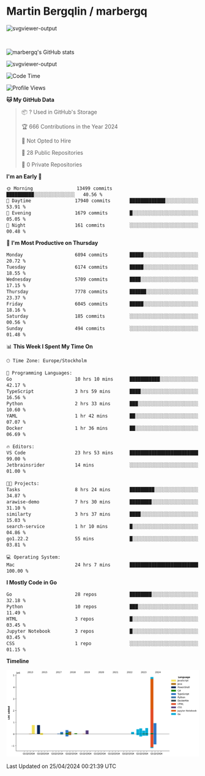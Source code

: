 # Martin Bergqlin / marbergq

![svgviewer-output](https://user-images.githubusercontent.com/2405410/206014777-22d41ecb-c24f-421d-b7d9-bba2cb5bb0de.svg)

<br>

<!--- [![Martin's Week](https://github-readme-stats.vercel.app/api/wakatime?username=marbergq&theme=dark)](https://github.com/anuraghazra/github-readme-stats) -->

![marbergq's GitHub stats](https://github-readme-stats.vercel.app/api?username=marbergq&count_private=true&show_icons=true)

![svgviewer-output](https://wakatime.com/badge/user/3f0a2069-6683-4e19-9a4a-7d21ea815067.svg)

<!--START_SECTION:waka-->
![Code Time](http://img.shields.io/badge/Code%20Time-3%2C978%20hrs%2057%20mins-blue)

![Profile Views](http://img.shields.io/badge/Profile%20Views-0-blue)

**🐱 My GitHub Data** 

> 📦 ? Used in GitHub's Storage 
 > 
> 🏆 666 Contributions in the Year 2024
 > 
> 🚫 Not Opted to Hire
 > 
> 📜 28 Public Repositories 
 > 
> 🔑 0 Private Repositories 
 > 
**I'm an Early 🐤** 

```text
🌞 Morning                13499 commits       ██████████░░░░░░░░░░░░░░░   40.56 % 
🌆 Daytime                17940 commits       █████████████░░░░░░░░░░░░   53.91 % 
🌃 Evening                1679 commits        █░░░░░░░░░░░░░░░░░░░░░░░░   05.05 % 
🌙 Night                  161 commits         ░░░░░░░░░░░░░░░░░░░░░░░░░   00.48 % 
```
📅 **I'm Most Productive on Thursday** 

```text
Monday                   6894 commits        █████░░░░░░░░░░░░░░░░░░░░   20.72 % 
Tuesday                  6174 commits        █████░░░░░░░░░░░░░░░░░░░░   18.55 % 
Wednesday                5709 commits        ████░░░░░░░░░░░░░░░░░░░░░   17.15 % 
Thursday                 7778 commits        ██████░░░░░░░░░░░░░░░░░░░   23.37 % 
Friday                   6045 commits        █████░░░░░░░░░░░░░░░░░░░░   18.16 % 
Saturday                 185 commits         ░░░░░░░░░░░░░░░░░░░░░░░░░   00.56 % 
Sunday                   494 commits         ░░░░░░░░░░░░░░░░░░░░░░░░░   01.48 % 
```


📊 **This Week I Spent My Time On** 

```text
🕑︎ Time Zone: Europe/Stockholm

💬 Programming Languages: 
Go                       10 hrs 10 mins      ███████████░░░░░░░░░░░░░░   42.17 % 
TypeScript               3 hrs 59 mins       ████░░░░░░░░░░░░░░░░░░░░░   16.56 % 
Python                   2 hrs 33 mins       ███░░░░░░░░░░░░░░░░░░░░░░   10.60 % 
YAML                     1 hr 42 mins        ██░░░░░░░░░░░░░░░░░░░░░░░   07.07 % 
Docker                   1 hr 36 mins        ██░░░░░░░░░░░░░░░░░░░░░░░   06.69 % 

🔥 Editors: 
VS Code                  23 hrs 53 mins      █████████████████████████   99.00 % 
Jetbrainsrider           14 mins             ░░░░░░░░░░░░░░░░░░░░░░░░░   01.00 % 

🐱‍💻 Projects: 
Tasks                    8 hrs 24 mins       █████████░░░░░░░░░░░░░░░░   34.87 % 
arawise-demo             7 hrs 30 mins       ████████░░░░░░░░░░░░░░░░░   31.10 % 
similarty                3 hrs 37 mins       ████░░░░░░░░░░░░░░░░░░░░░   15.03 % 
search-service           1 hr 10 mins        █░░░░░░░░░░░░░░░░░░░░░░░░   04.86 % 
go1.22.2                 55 mins             █░░░░░░░░░░░░░░░░░░░░░░░░   03.81 % 

💻 Operating System: 
Mac                      24 hrs 7 mins       █████████████████████████   100.00 % 
```

**I Mostly Code in Go** 

```text
Go                       28 repos            ████████░░░░░░░░░░░░░░░░░   32.18 % 
Python                   10 repos            ███░░░░░░░░░░░░░░░░░░░░░░   11.49 % 
HTML                     3 repos             █░░░░░░░░░░░░░░░░░░░░░░░░   03.45 % 
Jupyter Notebook         3 repos             █░░░░░░░░░░░░░░░░░░░░░░░░   03.45 % 
CSS                      1 repo              ░░░░░░░░░░░░░░░░░░░░░░░░░   01.15 % 
```



**Timeline**

![Lines of Code chart](https://raw.githubusercontent.com/marbergq/marbergq/main/assets/bar_graph.png)


 Last Updated on 25/04/2024 00:21:39 UTC
<!--END_SECTION:waka-->
